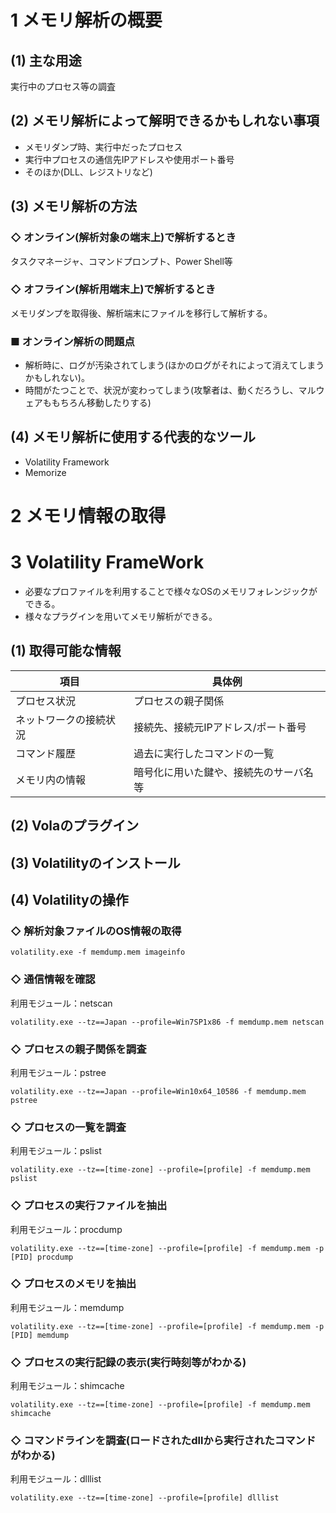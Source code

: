 # 1 メモリ解析の概要
## (1) 主な用途
実行中のプロセス等の調査
## (2) メモリ解析によって解明できるかもしれない事項
* メモリダンプ時、実行中だったプロセス
* 実行中プロセスの通信先IPアドレスや使用ポート番号
* そのほか(DLL、レジストリなど)

## (3) メモリ解析の方法
### ◇ オンライン(解析対象の端末上)で解析するとき
タスクマネージャ、コマンドプロンプト、Power Shell等

### ◇ オフライン(解析用端末上)で解析するとき
メモリダンプを取得後、解析端末にファイルを移行して解析する。

### ■ オンライン解析の問題点
* 解析時に、ログが汚染されてしまう(ほかのログがそれによって消えてしまうかもしれない)。
* 時間がたつことで、状況が変わってしまう(攻撃者は、動くだろうし、マルウェアももちろん移動したりする)
## (4) メモリ解析に使用する代表的なツール
* Volatility Framework
* Memorize

# 2 メモリ情報の取得

# 3 Volatility FrameWork
* 必要なプロファイルを利用することで様々なOSのメモリフォレンジックができる。  
* 様々なプラグインを用いてメモリ解析ができる。

## (1) 取得可能な情報
| 項目               | 具体例                               |
|--------------------|--------------------------------------|
| プロセス状況       | プロセスの親子関係                   |
| ネットワークの接続状況 | 接続先、接続元IPアドレス/ポート番号     |
| コマンド履歴       | 過去に実行したコマンドの一覧         |
| メモリ内の情報     | 暗号化に用いた鍵や、接続先のサーバ名等 |

## (2) Volaのプラグイン


## (3) Volatilityのインストール

## (4) Volatilityの操作
### ◇ 解析対象ファイルのOS情報の取得
```
volatility.exe -f memdump.mem imageinfo
```
### ◇ 通信情報を確認
利用モジュール：netscan
```
volatility.exe --tz==Japan --profile=Win7SP1x86 -f memdump.mem netscan
```
### ◇ プロセスの親子関係を調査
利用モジュール：pstree
```
volatility.exe --tz==Japan --profile=Win10x64_10586 -f memdump.mem pstree
```
### ◇ プロセスの一覧を調査
利用モジュール：pslist
```
volatility.exe --tz==[time-zone] --profile=[profile] -f memdump.mem pslist
```
### ◇ プロセスの実行ファイルを抽出
利用モジュール：procdump
```
volatility.exe --tz==[time-zone] --profile=[profile] -f memdump.mem -p [PID] procdump
```
### ◇ プロセスのメモリを抽出
利用モジュール：memdump
```
volatility.exe --tz==[time-zone] --profile=[profile] -f memdump.mem -p [PID] memdump
```
### ◇ プロセスの実行記録の表示(実行時刻等がわかる)
利用モジュール：shimcache
```
volatility.exe --tz==[time-zone] --profile=[profile] -f memdump.mem shimcache
```
### ◇ コマンドラインを調査(ロードされたdllから実行されたコマンドがわかる)
利用モジュール：dlllist
```
volatility.exe --tz==[time-zone] --profile=[profile] dlllist
```
